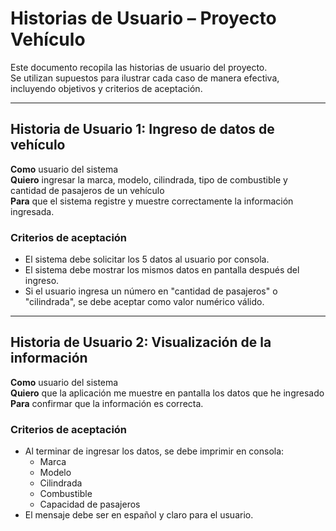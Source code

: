 # Historias de Usuario – Proyecto Vehículo

Este documento recopila las historias de usuario del proyecto.  
Se utilizan supuestos para ilustrar cada caso de manera efectiva, incluyendo objetivos y criterios de aceptación.

---

## Historia de Usuario 1: Ingreso de datos de vehículo
**Como** usuario del sistema  
**Quiero** ingresar la marca, modelo, cilindrada, tipo de combustible y cantidad de pasajeros de un vehículo  
**Para** que el sistema registre y muestre correctamente la información ingresada.

### Criterios de aceptación
- El sistema debe solicitar los 5 datos al usuario por consola.
- El sistema debe mostrar los mismos datos en pantalla después del ingreso.
- Si el usuario ingresa un número en "cantidad de pasajeros" o "cilindrada", se debe aceptar como valor numérico válido.

---

## Historia de Usuario 2: Visualización de la información
**Como** usuario del sistema  
**Quiero** que la aplicación me muestre en pantalla los datos que he ingresado  
**Para** confirmar que la información es correcta.

### Criterios de aceptación
- Al terminar de ingresar los datos, se debe imprimir en consola:
  - Marca
  - Modelo
  - Cilindrada
  - Combustible
  - Capacidad de pasajeros
- El mensaje debe ser en español y claro para el usuario.